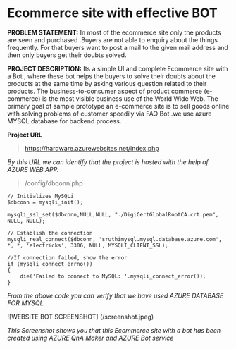 # Ecommerce site with effective BOT

**PROBLEM STATEMENT:**  In most of the ecommerce site only the products are seen and purchased .Buyers are not able to enquiry about the things frequently. For that buyers want to post a mail to the given mail address and then only buyers get their doubts solved.

**PROJECT DESCRIPTION:**  Its a simple UI and complete  Ecommerce site with a Bot , where these bot helps the buyers to solve their doubts about the products at the same time by asking various question related to their products. The business-to-consumer aspect of product commerce (e-commerce) is the most visible business use of the World Wide Web. The primary goal of sample prototype an e-commerce site is to sell goods online with solving problems of customer speedily via FAQ Bot .we use azure MYSQL database for backend process.

**Project  URL**

>https://hardware.azurewebsites.net/index.php

*By this URL we can identify that the project is hosted with the help of AZURE WEB APP.*

>/config/dbconn.php
~~~
// Initializes MySQLi
$dbconn = mysqli_init();

mysqli_ssl_set($dbconn,NULL,NULL, "./DigiCertGlobalRootCA.crt.pem", NULL, NULL);

// Establish the connection
mysqli_real_connect($dbconn, 'sruthimysql.mysql.database.azure.com', *, *, 'electricks', 3306, NULL, MYSQLI_CLIENT_SSL);

//If connection failed, show the error
if (mysqli_connect_errno())
{
    die('Failed to connect to MySQL: '.mysqli_connect_error());
}
~~~
*From the above code you can verify that we have used AZURE DATABASE FOR MYSQL.*

![WEBSITE BOT SCREENSHOT] (/screenshot.jpeg)

*This Screenshot shows you that this Ecommerce site with a bot has been created using AZURE QnA Maker and AZURE Bot service*
